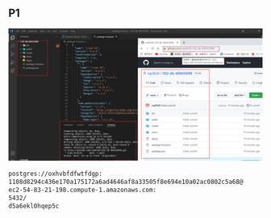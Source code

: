 ## P1
![p1.png](/bin/classdomo/md/W03/p1.png)

```Heroku Postgres URL
postgres://oxhvbfdfwtfdgp:
1108d8294c436e170a175172a6ad4646af8a33505f8e694e10a02ac0802c5a68@
ec2-54-83-21-198.compute-1.amazonaws.com:
5432/
d5a6ekl0hqep5c
```

